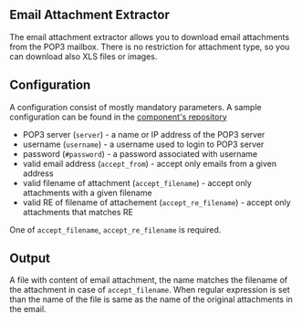 ## Email Attachment Extractor

The email attachment extractor allows you to download email attachments from the POP3 mailbox. There is no restriction for attachment type, so you can download also XLS files or images. 

## Configuration

A configuration consist of mostly mandatory parameters. A sample configuration can be found in the [component's repository](https://github.com/Phalanx-Ai/ex-pop3-attachment) 

* POP3 server (`server`) - a name or IP address of the POP3 server
* username (`username`) - a username used to login to POP3 server
* password (`#password`) - a password associated with username
* valid email address (`accept_from`) - accept only emails from a given address
* valid filename of attachment (`accept_filename`) - accept only attachments with a given filename
* valid RE of filename of attachement (`accept_re_filename`) - accept only attachments that matches RE

One of `accept_filename`, `accept_re_filename` is required.

## Output

A file with content of email attachment, the name matches the filename of the attachment in case of `accept_filename`. When regular expression is set than the name of the file is same as the name of the original attachments in the email.
